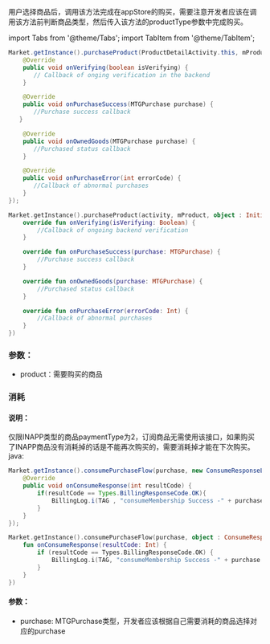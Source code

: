 
用户选择商品后，调用该方法完成在appStore的购买，需要注意开发者应该在调用该方法前判断商品类型，然后传入该方法的productType参数中完成购买。


import Tabs from '@theme/Tabs';
import TabItem from '@theme/TabItem';

<Tabs>
  <TabItem value="Java" label="Java" default>

```Java
Market.getInstance().purchaseProduct(ProductDetailActivity.this, mProduct, new InitiatePurchaseListener() {
    @Override
    public void onVerifying(boolean isVerifying) {
       // Callback of onging verification in the backend
    }

    @Override
    public void onPurchaseSuccess(MTGPurchase purchase) {
       //Purchase success callback
   }

    @Override
    public void onOwnedGoods(MTGPurchase purchase) {
       //Purchased status callback
    }

    @Override
    public void onPurchaseError(int errorCode) {
       //Callback of abnormal purchases
    }
});
```
  </TabItem>
  <TabItem value="Kotlin" label="Kotlin">

```Kotlin
Market.getInstance().purchaseProduct(activity, mProduct, object : InitiatePurchaseListener {
    override fun onVerifying(isVerifying: Boolean) {
        //Callback of ongoing backend verification
    }

    override fun onPurchaseSuccess(purchase: MTGPurchase) {
        //Purchase success callback
    }

    override fun onOwnedGoods(purchase: MTGPurchase) {
        //Purchased status callback
    }

    override fun onPurchaseError(errorCode: Int) {
        //Callback of abnormal purchases
    }
})
```
  </TabItem>

</Tabs>

### 参数：
- product：需要购买的商品

### 消耗
#### 说明：
仅限INAPP类型的商品paymentType为2，订阅商品无需使用该接口，如果购买了INAPP商品没有消耗掉的话是不能再次购买的，需要消耗掉才能在下次购买。
java:

<Tabs>
  <TabItem value="Java" label="Java" default>

```Java
Market.getInstance().consumePurchaseFlow(purchase, new ConsumeResponseListener() {
    @Override
    public void onConsumeResponse(int resultCode) {
        if(resultCode == Types.BillingResponseCode.OK){
            BillingLog.i(TAG , "consumeMembership Success -" + purchase.getProductId());
        }
    }
});
```
  </TabItem>
  <TabItem value="Kotlin" label="Kotlin">

```Kotlin
Market.getInstance().consumePurchaseFlow(purchase, object : ConsumeResponseListener() {
    fun onConsumeResponse(resultCode: Int) {
        if (resultCode == Types.BillingResponseCode.OK) {
            BillingLog.i(TAG, "consumeMembership Success -" + purchase.getProductId())
        }
    }
})
```
  </TabItem>
</Tabs>

#### 参数：
- purchase: MTGPurchase类型，开发者应该根据自己需要消耗的商品选择对应的purchase